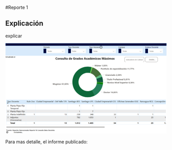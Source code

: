 #Reporte 1

## Explicación

explicar

![alt text](image.png)

Para mas detalle, el informe publicado: 